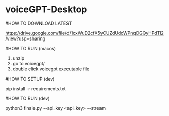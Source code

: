 # voiceGPT-Desktop

#HOW TO DOWNLOAD LATEST

https://drive.google.com/file/d/1cxWuD2cfX5yCUZdUdoWPnqDGQyHPdTl2/view?usp=sharing

#HOW TO RUN (macos)

1. unzip
2. go to voicegpt/
3. double click voicegpt executable file

#HOW TO SETUP (dev)

pip install -r requirements.txt

#HOW TO RUN (dev)

python3 finale.py --api_key <api_key> --stream
